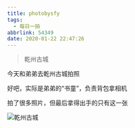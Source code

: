 ```yaml
---
title: photobysfy
tags:
  - 每日一拍
abbrlink: 54349
date: 2020-01-22 22:47:26
---
```


> 乾州古城

<!--more--> 

今天和弟弟去乾州古城拍照

好吧，实际是弟弟的“书童”，负责背包拿相机

拍了很多照片，但最后拿得出手的只有这一张

![乾州古城](https://raw.githubusercontent.com/SFY-123/PicBed/master/WechatIMG8.jpeg)



